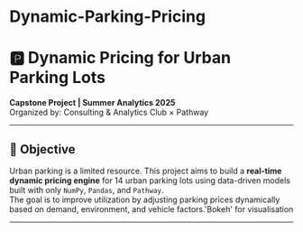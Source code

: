 # Dynamic-Parking-Pricing
# 🅿️ Dynamic Pricing for Urban Parking Lots

**Capstone Project | Summer Analytics 2025**  
Organized by: Consulting & Analytics Club × Pathway

---

## 📌 Objective

Urban parking is a limited resource. This project aims to build a **real-time dynamic pricing engine** for 14 urban parking lots using data-driven models built with only `NumPy`, `Pandas`, and `Pathway`.  
The goal is to improve utilization by adjusting parking prices dynamically based on demand, environment, and vehicle factors.'Bokeh' for visualisation
 
---



